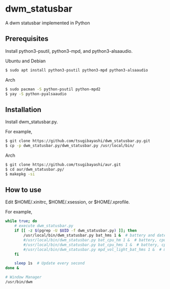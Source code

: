 # dwm_statusbar
A dwm statusbar implemented in Python

## Prerequisites

Install python3-psutil, python3-mpd, and python3-alsaaudio.

Ubuntu and Debian
```bash
$ sudo apt install python3-psutil python3-mpd python3-alsaaudio
```

Arch
```bash
$ sudo pacman -S python-psutil python-mpd2
$ yay -S python-pyalsaaudio
```

## Installation

Install dwm_statusbar.py.

For example,
```bash
$ git clone https://github.com/tsugibayashi/dwm_statusbar.py.git
$ cp -p dwm_statusbar.py/dwm_statusbar.py /usr/local/bin/
```

Arch
```bash
$ git clone https://github.com/tsugibayashi/aur.git
$ cd aur/dwm_statusbar.py/
$ makepkg -si
```

## How to use

Edit $HOME/.xinitrc, $HOME/.xsession, or $HOME/.xprofile.

For example,
```bash
while true; do
    # execute dwm_statusbar.py
    if [[ -z $(pgrep -U $UID -f dwm_statusbar.py) ]]; then
        /usr/local/bin/dwm_statusbar.py bat_hms 1 &  # battery and date(yyyy-MM-dd HH:mm:ss)
        #/usr/local/bin/dwm_statusbar.py bat_cpu_hm 1 &  # battery, cpu temp., and date(yyyy-MM-dd HH:mm)
        #/usr/local/bin/dwm_statusbar.py bat_cpu_hms 1 &  # battery, cpu temp., and date(yyyy-MM-dd HH:mm:ss)
        #/usr/local/bin/dwm_statusbar.py mpd_vol_light_bat_hms 1 &  # mpd status, audio volume, brightness, battery, and date(yyyy-MM-dd HH:mm:ss)
    fi

    sleep 1s  # Update every second
done &

# Window Manager
/usr/bin/dwm
```

